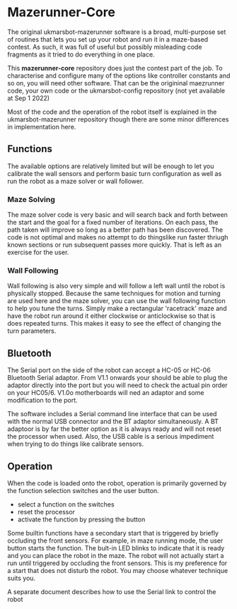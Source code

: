 # Mazerunner-Core

The original ukmarsbot-mazerunner software is a broad, multi-purpose set of routines that lets you set up your robot and run it in a maze-based contest. As such, it was full of useful but possibly misleading code fragments as it tried to do everything in one place.

This **mazerunner-core** repository does just the contest part of the job. To characterise and configure many of the options like controller constants and so on, you will need other software. That can be the origininal maezrunner code, your own code or the ukmarsbot-config repository (not yet available at Sep 1 2022)

Most of the code and the operation of the robot itself is explained in the ukmarsbot-mazerunner repository though there are some minor differences in implementation here.

## Functions

The available options are relatively limited but will be enough to let you calibrate the wall sensors and perform basic turn configuration as well as run the robot as a maze solver or wall follower.

### Maze Solving
The maze solver code is very basic and will search back and forth between the start and the goal for a fixed number of iterations. On each pass, the path taken will improve so long as a better path has been discovered. The code is not optimal and makes no attempt to do thingslike run faster thriugh known sections or run subsequent passes more quickly. That is left as an exercise for the user.

### Wall Following
Wall following is also very simple and will follow a left wall until the robot is physically stopped. Because the same techniques for motion and turning are used here and the maze solver, you can use the wall following function to help you tune the turns. Simply make a rectangular 'racetrack' maze and have the robot run around it either clockwise or anticlockwise so that is does repeated turns. This makes it easy to see the effect of changing the turn parameters.

## Bluetooth

The Serial port on the side of the robot can accept a HC-05 or HC-06 Bluetooth Serial adaptor. From V1.1 onwards your should be able to plug the adaptor directly into the port but you will need to check the actual pin order on your HC05/6. V1.0o motherboards will ned an adaptor and some modification to the port.

The software includes a Serial command line interface that can be used with the normal USB connector and the BT adaptor simultaneously. A BT adaptoor is by far the better option as it is always ready and will not reset the processor when used. Also, the USB cable is a serious impediment when trying to do things like calibrate sensors.

## Operation

When the code is loaded onto the robot, operation is primarily governed by the function selection switches and the user button.

 - select a function on the switches
 - reset the processor
 - activate the function by pressing the button

Some builtin functions have a secondary start that is triggered by briefly occluding the front sensors. For example, in maze running mode, the user button starts the function. The bult-in LED blinks to indicate that it is ready and you can place the robot in the maze. The robot will not actually start a run until triggered by occluding the front sensors. This is my preference for a start that does not disturb the robot. You may choose whatever technique suits you.

A separate document describes how to use the Serial link to control the robot